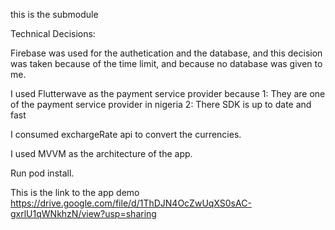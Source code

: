 this is the submodule

Technical Decisions:

Firebase was used for the authetication and the database, and this decision was taken because of the time limit, and because no database was given to me.

I used Flutterwave as the payment service provider because
1: They are one of the payment service provider in nigeria
2: There SDK is up to date and fast

I consumed exchargeRate api to convert the currencies.

I used MVVM as the architecture of the app.


Run pod install.

This is the link to the app demo
https://drive.google.com/file/d/1ThDJN4OcZwUqXS0sAC-gxrlU1qWNkhzN/view?usp=sharing
